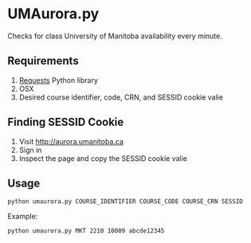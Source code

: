UMAurora.py
===========

Checks for class University of Manitoba availability every minute.

Requirements
------------

1. [Requests](https://github.com/kennethreitz/requests) Python library
2. OSX
3. Desired course identifier, code, CRN, and SESSID cookie valie

Finding SESSID Cookie
---------------------

1. Visit http://aurora.umanitoba.ca
2. Sign in
3. Inspect the page and copy the SESSID cookie valie

Usage
-----

    python umaurora.py COURSE_IDENTIFIER COURSE_CODE COURSE_CRN SESSID

Example:
    
    python umaurora.py MKT 2210 10009 abcde12345